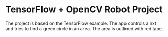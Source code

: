 # TensorFlow + OpenCV Robot Project
The project is based on the TensorFlow example.
The app controls a nxt and tries to find a green circle in an area.
The area is outlined with red tape.
